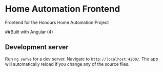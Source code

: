 # Home Automation Frontend

Frontend for the Honours Home Automation Project

##Built with Angular (4)

## Development server

Run `ng serve` for a dev server. Navigate to `http://localhost:4200/`. The app will automatically reload if you change any of the source files.
